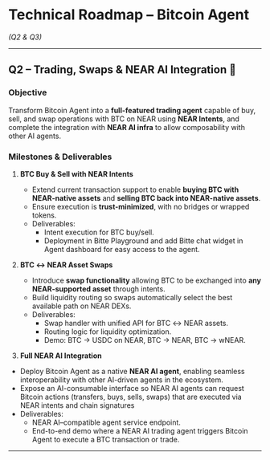 # Technical Roadmap – Bitcoin Agent

_(Q2 & Q3)_

---

## Q2 – Trading, Swaps & NEAR AI Integration 🚀

### Objective

Transform Bitcoin Agent into a **full-featured trading agent** capable of buy, sell, and swap operations with BTC on NEAR using **NEAR Intents**, and complete the integration with **NEAR AI infra** to allow composability with other AI agents.

### Milestones & Deliverables

1. **BTC Buy & Sell with NEAR Intents**

   - Extend current transaction support to enable **buying BTC with NEAR-native assets** and **selling BTC back into NEAR-native assets**.
   - Ensure execution is **trust-minimized**, with no bridges or wrapped tokens.
   - Deliverables:
     - Intent execution for BTC buy/sell.
     - Deployment in Bitte Playground and add Bitte chat widget in Agent dashboard for easy access to the agent.

2. **BTC ↔ NEAR Asset Swaps**

   - Introduce **swap functionality** allowing BTC to be exchanged into **any NEAR-supported asset** through intents.
   - Build liquidity routing so swaps automatically select the best available path on NEAR DEXs.
   - Deliverables:
     - Swap handler with unified API for BTC ↔ NEAR assets.
     - Routing logic for liquidity optimization.
     - Demo: BTC → USDC on NEAR, BTC → NEAR, BTC → wNEAR.

3. **Full NEAR AI Integration**

- Deploy Bitcoin Agent as a native **NEAR AI agent**, enabling seamless interoperability with other AI-driven agents in the ecosystem.
- Expose an AI-consumable interface so NEAR AI agents can request Bitcoin actions (transfers, buys, sells, swaps) that are executed via NEAR intents and chain signatures
- Deliverables:
  - NEAR AI–compatible agent service endpoint.
  - End-to-end demo where a NEAR AI trading agent triggers Bitcoin Agent to execute a BTC transaction or trade.

---

